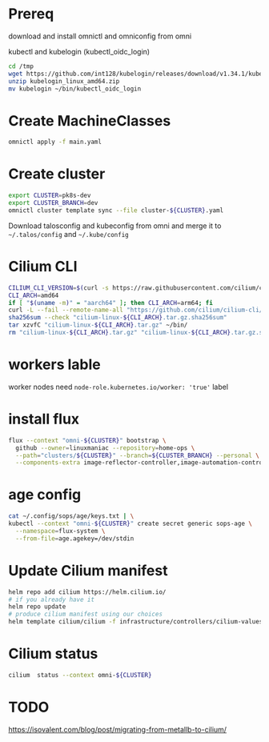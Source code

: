 Prereq
======
download and install omnictl and omniconfig from omni

kubectl and kubelogin (kubectl_oidc_login)
```bash
cd /tmp
wget https://github.com/int128/kubelogin/releases/download/v1.34.1/kubelogin_linux_amd64.zip
unzip kubelogin_linux_amd64.zip
mv kubelogin ~/bin/kubectl_oidc_login
```

Create MachineClasses
=====================
```bash
omnictl apply -f main.yaml
```

Create cluster
==============
```bash
export CLUSTER=pk8s-dev
export CLUSTER_BRANCH=dev
omnictl cluster template sync --file cluster-${CLUSTER}.yaml
```
Download talosconfig and kubeconfig from omni and merge it to
``~/.talos/config`` and ``~/.kube/config``

Cilium CLI
==========
```bash
CILIUM_CLI_VERSION=$(curl -s https://raw.githubusercontent.com/cilium/cilium-cli/main/stable.txt)
CLI_ARCH=amd64
if [ "$(uname -m)" = "aarch64" ]; then CLI_ARCH=arm64; fi
curl -L --fail --remote-name-all "https://github.com/cilium/cilium-cli/releases/download/${CILIUM_CLI_VERSION}/cilium-linux-${CLI_ARCH}.tar.gz{,.sha256sum}"
sha256sum --check "cilium-linux-${CLI_ARCH}.tar.gz.sha256sum"
tar xzvfC "cilium-linux-${CLI_ARCH}.tar.gz" ~/bin/
rm "cilium-linux-${CLI_ARCH}.tar.gz" "cilium-linux-${CLI_ARCH}.tar.gz.sha256sum"
```

workers lable
============
worker nodes need ``node-role.kubernetes.io/worker: 'true'`` label

install flux
============

```bash
flux --context "omni-${CLUSTER}" bootstrap \
  github --owner=linuxmaniac --repository=home-ops \
  --path="clusters/${CLUSTER}" --branch=${CLUSTER_BRANCH} --personal \
  --components-extra image-reflector-controller,image-automation-controller
```

age config
==========
```bash
cat ~/.config/sops/age/keys.txt | \
kubectl --context "omni-${CLUSTER}" create secret generic sops-age \
  --namespace=flux-system \
  --from-file=age.agekey=/dev/stdin
```

Update Cilium manifest
======================

```bash
helm repo add cilium https://helm.cilium.io/
# if you already have it
helm repo update
# produce cilium manifest using our choices
helm template cilium/cilium -f infrastructure/controllers/cilium-values.yaml --namespace kube-system > infrastructure/controllers/cilium.yaml
```

Cilium status
=============

```bash
cilium  status --context omni-${CLUSTER}
```

TODO
====
https://isovalent.com/blog/post/migrating-from-metallb-to-cilium/
